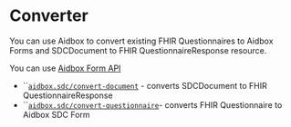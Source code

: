 # Converter

You can use Aidbox to convert existing FHIR Questionnaires to Aidbox Forms and SDCDocument to FHIR QuestionnaireResponse resource.

You can use [Aidbox Form API](../../reference/aidbox-forms/api-reference.md)

* ``[`aidbox.sdc/convert-document`](../../reference/aidbox-forms/api-reference.md#aidbox.sdc-convert-document) - converts SDCDocument to FHIR QuestionnaireResponse
* ``[`aidbox.sdc/convert-questionnaire`](../../reference/aidbox-forms/api-reference.md#aidbox.sdc-convert-questionnaire)- converts FHIR Questionnaire to Aidbox SDC Form&#x20;
